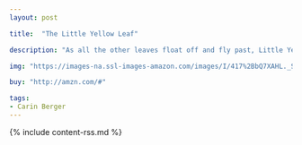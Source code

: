 ```yaml
---
layout: post

title:  "The Little Yellow Leaf"

description: "As all the other leaves float off and fly past, Little Yellow Leaf thinks, I'm not ready yet. As the seasons change all around, Little Yellow Leaf holds on to the tree. Still not ready. Will Little Yellow Leaf <em>ever</em> be ready? This is a story for anyone who has ever been afraid of facing the unknown—and a celebration of the friends who help us take the leap."

img: "https://images-na.ssl-images-amazon.com/images/I/417%2BbQ7XAHL._SL480_.jpg"

buy: "http://amzn.com/#"

tags:
- Carin Berger
---
```


{% include content-rss.md %}